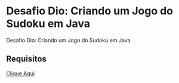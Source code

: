 # Desafio Dio: Criando um Jogo do Sudoku em Java
Desafio Dio: Criando um Jogo do Sudoku em Java

## Requisitos
[Clique Aqui](https://github.com/digitalinnovationone/exercicios-java-basico/blob/main/projetos/2%20-%20Programa%C3%A7%C3%A3o%20Orientada%20a%20Objetos%20e%20Estruturas%20de%20Dados%20com%20Java.md)